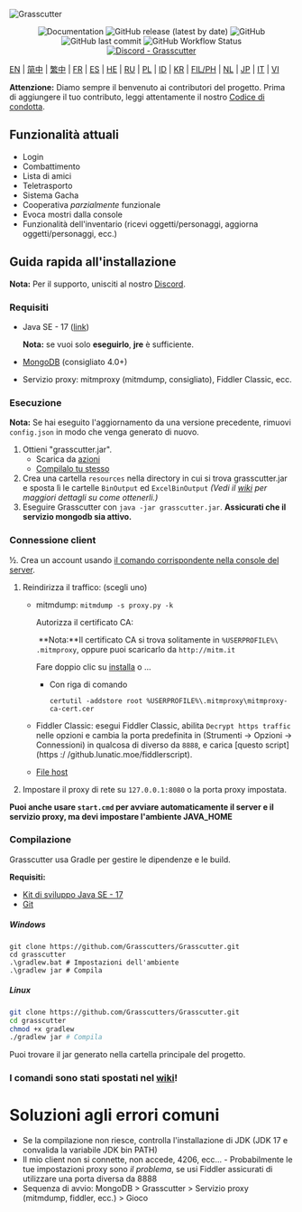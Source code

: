 ![Grasscutter](https://socialify.git.ci/Grasscutters/Grasscutter/image?description=1&forks=1&issues=1&language=1&logo=https%3A%2F%2Fs2.loli.net%2F2022%2F04%2F25%2FxOiJn7lCdcT5Mw1.png&name=1&owner=1&pulls=1&stargazers=1&theme=Light)
<div align="center"><img alt="Documentation" src="https://img.shields.io/badge/Wiki-Grasscutter-blue?style=for-the-badge&link=https://github.com/Grasscutters/Grasscutter/wiki&link=https://github.com/Grasscutters/Grasscutter/wiki"> <img alt="GitHub release (latest by date)" src="https://img.shields.io/github/v/release/Grasscutters/Grasscutter?logo=java&style=for-the-badge"> <img alt="GitHub" src="https://img.shields.io/github/license/Grasscutters/Grasscutter?style=for-the-badge"> <img alt="GitHub last commit" src="https://img.shields.io/github/last-commit/Grasscutters/Grasscutter?style=for-the-badge"> <img alt="GitHub Workflow Status" src="https://img.shields.io/github/workflow/status/Grasscutters/Grasscutter/Build?logo=github&style=for-the-badge"></div>

<div align="center"><a href="https://discord.gg/T5vZU6UyeG"><img alt="Discord - Grasscutter" src="https://img.shields.io/discord/965284035985305680?label=Discord&logo=discord&style=for-the-badge"></a></div>

[EN](../README.md) | [简中](README_zh-CN.md) | [繁中](README_zh-TW.md) | [FR](README_fr-FR.md) | [ES](README_es-ES.md) | [HE](README_HE.md) | [RU](README_ru-RU.md) | [PL](README_pl-PL.md) | [ID](README_id-ID.md) | [KR](README_ko-KR.md) | [FIL/PH](README_fil-PH.md) | [NL](README_NL.md) | [JP](README_ja-JP.md) | [IT](README_it-IT.md) | [VI](README_vi-VN.md)

**Attenzione:** Diamo sempre il benvenuto ai contributori del progetto. Prima di aggiungere il tuo contributo, leggi attentamente il nostro [Codice di condotta](https://github.com/Grasscutters/Grasscutter/blob/stable/CONTRIBUTING.md).

## Funzionalità attuali

* Login
* Combattimento
* Lista di amici
* Teletrasporto
* Sistema Gacha
* Cooperativa *parzialmente* funzionale
* Evoca mostri dalla console
* Funzionalità dell'inventario (ricevi oggetti/personaggi, aggiorna oggetti/personaggi, ecc.)

## Guida rapida all'installazione

**Nota:** Per il supporto, unisciti al nostro [Discord](https://discord.gg/T5vZU6UyeG).

### Requisiti

* Java SE - 17 ([link](https://www.oracle.com/java/technologies/javase/jdk17-archive-downloads.html))

  **Nota:** se vuoi solo **eseguirlo**, **jre** è sufficiente.

* [MongoDB](https://www.mongodb.com/try/download/community) (consigliato 4.0+)

* Servizio proxy: mitmproxy (mitmdump, consigliato), Fiddler Classic, ecc.

### Esecuzione

**Nota:** Se hai eseguito l'aggiornamento da una versione precedente, rimuovi `config.json` in modo che venga generato di nuovo.

1. Ottieni "grasscutter.jar".
   - Scarica da [azioni](https://github.com/Grasscutters/Grasscutter/suites/6895963598/artifacts/267483297)
   - [Compilalo tu stesso](#Compilazione)
2. Crea una cartella `resources` nella directory in cui si trova grasscutter.jar e sposta lì le cartelle `BinOutput` ed `ExcelBinOutput` *(Vedi il [wiki](https://github.com/Grasscutters/Grasscutter/wiki ) per maggiori dettagli su come ottenerli.)*
3. Eseguire Grasscutter con `java -jar grasscutter.jar`. **Assicurati che il servizio mongodb sia attivo.**

### Connessione client

½. Crea un account usando [il comando corrispondente nella console del server](https://github.com/Grasscutters/Grasscutter/wiki/Commands#targeting).

1. Reindirizza il traffico: (scegli uno)
    - mitmdump: `mitmdump -s proxy.py -k`

      Autorizza il certificato CA:

      ​ **Nota:**Il certificato CA si trova solitamente in `%USERPROFILE%\ .mitmproxy`, oppure puoi scaricarlo da `http://mitm.it`

      Fare doppio clic su [installa](https://docs.microsoft.com/en-us/skype-sdk/sdn/articles/installing-the-trusted-root-certificate#installing-a-trusted-root-certificate) o ...

      - Con riga di comando

        ```shell
        certutil -addstore root %USERPROFILE%\.mitmproxy\mitmproxy-ca-cert.cer
        ```

    - Fiddler Classic: esegui Fiddler Classic, abilita `Decrypt https traffic` nelle opzioni e cambia la porta predefinita in (Strumenti -> Opzioni -> Connessioni) in qualcosa di diverso da `8888`, e carica [questo script](https :/ /github.lunatic.moe/fiddlerscript).

    - [File host](https://github.com/Grasscutters/Grasscutter/wiki/Running#traffic-route-map)

2. Impostare il proxy di rete su `127.0.0.1:8080` o la porta proxy impostata.

**Puoi anche usare `start.cmd` per avviare automaticamente il server e il servizio proxy, ma devi impostare l'ambiente JAVA_HOME**

### Compilazione

Grasscutter usa Gradle per gestire le dipendenze e le build.

**Requisiti:**

- [Kit di sviluppo Java SE - 17](https://www.oracle.com/java/technologies/javase/jdk17-archive-downloads.html)
- [Git](https://git-scm.com/downloads)

##### Windows

```shell
git clone https://github.com/Grasscutters/Grasscutter.git
cd grasscutter
.\gradlew.bat # Impostazioni dell'ambiente
.\gradlew jar # Compila
```

##### Linux

```bash
git clone https://github.com/Grasscutters/Grasscutter.git
cd grasscutter
chmod +x gradlew
./gradlew jar # Compila
```

Puoi trovare il jar generato nella cartella principale del progetto.

### I comandi sono stati spostati nel [wiki](https://github.com/Grasscutters/Grasscutter/wiki/Commands)!

# Soluzioni agli errori comuni

* Se la compilazione non riesce, controlla l'installazione di JDK (JDK 17 e convalida la variabile JDK bin PATH)
* Il mio client non si connette, non accede, 4206, ecc... - Probabilmente le tue impostazioni proxy sono *il problema*, se usi
  Fiddler assicurati di utilizzare una porta diversa da 8888
* Sequenza di avvio: MongoDB > Grasscutter > Servizio proxy (mitmdump, fiddler, ecc.) > Gioco
